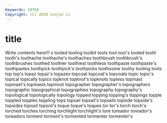 ```yaml
---
Keywords: 10768
Copyright: (C) 2020 Junjie Li
---
```


# title

Write contents here!!!
s 
tooled 
tooling 
toolkit 
tools 
toot 
toot's
tooted 
tooth 
tooth's 
toothache 
toothache's 
toothaches 
toothbrush 
toothbrush's 
toothbrushes 
toothed
toothier 
toothiest 
toothless 
toothpaste 
toothpaste's 
toothpastes 
toothpick 
toothpick's 
toothpicks 
toothsome
toothy 
tooting 
toots 
top 
top's 
topaz 
topaz's 
topazes 
topcoat 
topcoat's
topcoats 
topic 
topic's 
topical 
topically 
topics 
topknot 
topknot's 
topknots 
topless
topmast 
topmast's 
topmasts 
topmost 
topographer 
topographer's 
topographers 
topographic 
topographical 
topographies
topography 
topography's 
topological 
topologically 
topology 
topped 
topping 
topping's 
toppings 
topple
toppled 
topples 
toppling 
tops 
topsail 
topsail's 
topsails 
topside 
topside's 
topsides
topsoil 
topsoil's 
toque 
toque's 
toques 
tor 
tor's 
torch 
torch's 
torched
torches 
torching 
torchlight 
torchlight's 
tore 
toreador 
toreador's 
toreadors 
torment 
torment's
tormented 
tormenter 
tormenter's 
